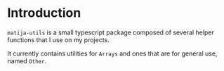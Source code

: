 # Introduction

`matija-utils` is a small typescript package composed of several helper functions that I use on my projects.

It currently contains utilities for `Arrays` and ones that are for general use, named `Other`.

